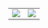 <table width="100%">
	<tbody>
		<tr>
			<td align="center">
				<img src="https://github-readme-stats.vercel.app/api/top-langs/?username=chapati&layout=compact&theme=dark&langs_count=10&bg_color=0d1117&text_color=ffffff" />
			</td>
			<td align="center">
				<img src="https://github-readme-stats.vercel.app/api?username=chapati&count_private=true&show_icons=true&theme=dark&hide_rank=false&include_all_commits=true" />
			</td>
		</tr>
	</tbody>
</table>
